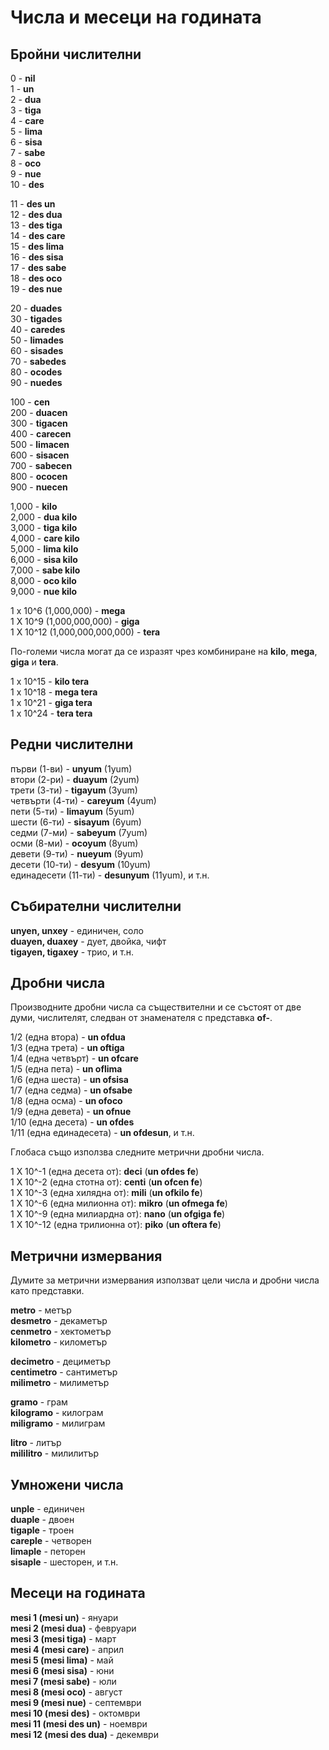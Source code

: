 <h1>Числа и месеци на годината</h1>
<p>
</p>
<h2>Бройни числителни</h2>
<p>0 - <strong>nil</strong><br> 1 - <strong>un</strong><br> 2 - <strong>dua</strong><br> 3 - <strong>tiga</strong><br> 4
	- <strong>care</strong><br> 5 - <strong>lima</strong><br> 6 - <strong>sisa</strong><br> 7 -
	<strong>sabe</strong><br> 8 - <strong>oco</strong><br> 9 - <strong>nue</strong><br> 10 - <strong>des</strong></p>
<p>11 - <strong>des un</strong><br> 12 - <strong>des dua</strong><br> 13 - <strong>des tiga</strong><br> 14 -
	<strong>des care</strong><br> 15 - <strong>des lima</strong><br> 16 - <strong>des sisa</strong><br> 17 - <strong>des
		sabe</strong><br> 18 - <strong>des oco</strong><br> 19 - <strong>des nue</strong></p>
<p>20 - <strong>duades</strong><br> 30 - <strong>tigades</strong><br> 40 - <strong>caredes</strong><br> 50 -
	<strong>limades</strong><br> 60 - <strong>sisades</strong><br> 70 - <strong>sabedes</strong><br> 80 -
	<strong>ocodes</strong><br> 90 - <strong>nuedes</strong></p>
<p>100 - <strong>cen</strong><br> 200 - <strong>duacen</strong><br> 300 - <strong>tigacen</strong><br> 400 -
	<strong>carecen</strong><br> 500 - <strong>limacen</strong><br> 600 - <strong>sisacen</strong><br> 700 -
	<strong>sabecen</strong><br> 800 - <strong>ococen</strong><br> 900 - <strong>nuecen</strong></p>
<p>1,000 - <strong>kilo</strong><br> 2,000 - <strong>dua kilo</strong><br> 3,000 - <strong>tiga kilo</strong><br> 4,000
	- <strong>care kilo</strong><br> 5,000 - <strong>lima kilo</strong><br> 6,000 - <strong>sisa kilo</strong><br> 7,000
	- <strong>sabe kilo</strong><br> 8,000 - <strong>oco kilo</strong><br> 9,000 - <strong>nue kilo</strong></p>
<p>1 x 10^6 (1,000,000) - <strong>mega</strong><br> 1 X 10^9 (1,000,000,000) - <strong>giga</strong><br> 1 X 10^12
	(1,000,000,000,000) - <strong>tera</strong> </p>
<p>По-големи числа могат да се изразят чрез комбиниране на <strong>kilo</strong>, <strong>mega</strong>,
	<strong>giga</strong> и <strong>tera</strong>.</p>
<p>1 x 10^15 - <strong>kilo tera</strong><br> 1 x 10^18 - <strong>mega tera</strong><br> 1 x 10^21 - <strong>giga
		tera</strong><br> 1 x 10^24 - <strong>tera tera</strong> </p>
<h2>Редни числителни</h2>
<p>първи (1-ви) - <strong>unyum</strong> (1yum)<br> втори (2-ри) - <strong>duayum</strong> (2yum)<br> трети (3-ти) -
	<strong>tigayum</strong> (3yum)<br> четвърти (4-ти) - <strong>careyum</strong> (4yum)<br> пети (5-ти) -
	<strong>limayum</strong> (5yum)<br> шести (6-ти) - <strong>sisayum</strong> (6yum)<br> седми (7-ми) -
	<strong>sabeyum</strong> (7yum)<br> осми (8-ми) - <strong>ocoyum</strong> (8yum)<br> девети (9-ти) -
	<strong>nueyum</strong> (9yum)<br> десети (10-ти) - <strong>desyum</strong> (10yum)<br> единадесети (11-ти) -
	<strong>desunyum</strong> (11yum), и т.н.</p>
<h2>Събирателни числителни</h2>
<p><strong>unyen, unxey</strong> - единичен, соло<br>
	<strong>duayen, duaxey</strong> - дует, двойка, чифт<br>
	<strong>tigayen, tigaxey</strong> - трио, и т.н.
</p>
<h2>Дробни числа</h2>
<p>Производните дробни числа са съществителни и се състоят от две думи, числителят, следван от знаменателя с представка
	<strong>of-</strong>.</p>
<p>1/2 (една втора) - <strong>un ofdua</strong><br> 1/3 (една трета) - <strong>un oftiga</strong><br> 1/4 (една четвърт) -
	<strong>un ofcare</strong><br> 1/5 (една пета) - <strong>un oflima</strong><br> 1/6 (една шеста) - <strong>un
		ofsisa</strong><br> 1/7 (една седма) - <strong>un ofsabe</strong><br> 1/8 (една осма) - <strong>un
		ofoco</strong><br> 1/9 (една девета) - <strong>un ofnue</strong><br> 1/10 (една десета) - <strong>un
		ofdes</strong><br> 1/11 (една единадесета) - <strong>un ofdesun</strong>, и т.н.</p>
<p>Глобаса също използва следните метрични дробни числа. </p>
<p>1 X 10^-1 (една десета от): <strong>deci</strong> (<strong>un ofdes fe</strong>)<br> 1 X 10^-2 (една стотна от):
	<strong>centi</strong> (<strong>un ofcen fe</strong>)<br> 1 X 10^-3 (една хилядна от): <strong>mili</strong>
	(<strong>un ofkilo fe</strong>)<br> 1 X 10^-6 (една милионна от): <strong>mikro</strong> (<strong>un ofmega
		fe</strong>)<br> 1 X 10^-9 (една милиардна от): <strong>nano</strong> (<strong>un ofgiga fe</strong>)<br> 1 X
	10^-12 (една трилионна от): <strong>piko</strong> (<strong>un oftera fe</strong>)</p>
<h2>Метрични измервания</h2>
<p>Думите за метрични измервания използват цели числа и дробни числа като представки.</p>
<p><strong>metro</strong> - метър<br>
	<strong>desmetro</strong> - декаметър<br>
	<strong>cenmetro</strong> - хектометър<br>
	<strong>kilometro</strong> - километър
</p>
<p><strong>decimetro</strong> - дециметър<br>
	<strong>centimetro</strong> - сантиметър<br>
	<strong>milimetro</strong> - милиметър
</p>
<p><strong>gramo</strong> - грам<br>
	<strong>kilogramo</strong> - килограм<br>
	<strong>miligramo</strong> - милиграм
</p>
<p><strong>litro</strong> - литър<br>
	<strong>mililitro</strong> - милилитър
</p>
<h2>Умножени числа</h2>
<p><strong>unple</strong> - единичен<br>
	<strong>duaple</strong> - двоен<br>
	<strong>tigaple</strong> - троен<br>
	<strong>careple</strong> - четворен<br>
	<strong>limaple</strong> - петорен<br>
	<strong>sisaple</strong> - шесторен, и т.н.
</p>
<h2>Месеци на годината</h2>
<p><strong>mesi 1 (mesi un)</strong> - януари<br>
	<strong>mesi 2 (mesi dua)</strong> - февруари<br>
	<strong>mesi 3 (mesi tiga)</strong> - март<br>
	<strong>mesi 4 (mesi care)</strong> - април<br>
	<strong>mesi 5 (mesi lima)</strong> - май<br>
	<strong>mesi 6 (mesi sisa)</strong> - юни<br>
	<strong>mesi 7 (mesi sabe)</strong> - юли<br>
	<strong>mesi 8 (mesi oco)</strong> - август<br>
	<strong>mesi 9 (mesi nue)</strong> - септември<br>
	<strong>mesi 10 (mesi des)</strong> - октомври<br>
	<strong>mesi 11 (mesi des un)</strong> - ноември<br>
	<strong>mesi 12 (mesi des dua)</strong> - декември
</p>
<p></p>
